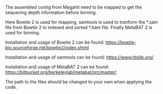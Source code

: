 The assembled contig from Megahit need to be mapped to get the sequecing depth information before binning.

Here Bowtie 2 is used for mapping, samtools is used to tranform the *.sam file from Bowtie 2 to indexed and sorted *.bam file.
Finally MetaBAT 2 is used for binning.

Installation and usage of Bowtie 2 can be found: https://bowtie-bio.sourceforge.net/bowtie2/index.shtml

Installation and usage of samtools can be found: https://www.htslib.org/

Installation and usage of MetaBAT 2 can be found: https://bitbucket.org/berkeleylab/metabat/src/master/

The path to the files should be changed to your own when applying the code.
